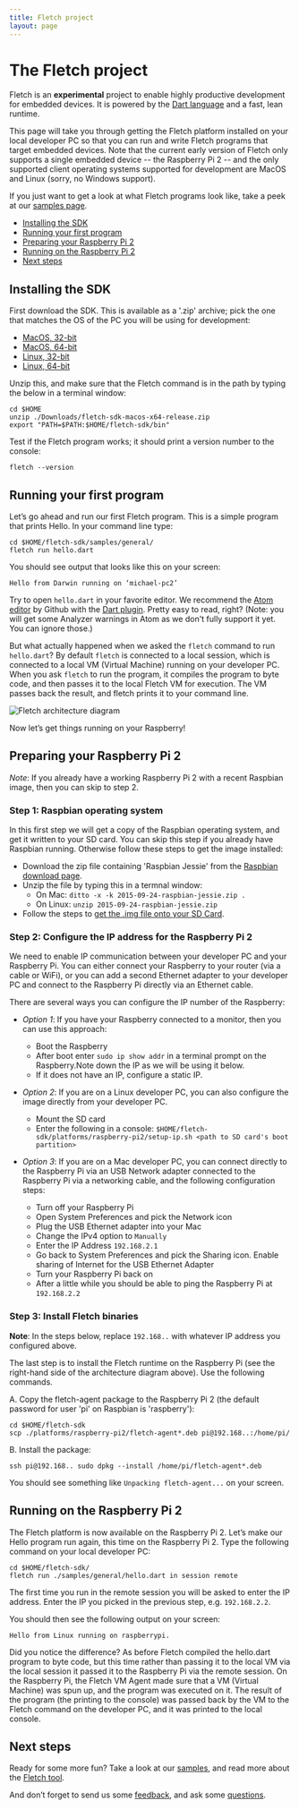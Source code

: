 ```yaml
---
title: Fletch project
layout: page
---
```


# The Fletch project

Fletch is an **experimental** project to enable highly productive development
for embedded devices. It is powered by the [Dart
language](https://www.dartlang.org/docs/dart-up-and-running/ch02.html) and a
fast, lean runtime.

This page will take you through getting the Fletch platform installed on your
local developer PC so that you can run and write Fletch programs that target
embedded devices. Note that the current early version of Fletch only supports a
single embedded device -- the Raspberry Pi 2 -- and the only supported
client operating systems supported for development are MacOS and Linux (sorry,
no Windows support).

If you just want to get a look at what Fletch programs look like, take a peek at
our [samples page](samples.html).

* [Installing the SDK](#installing-the-sdk)
* [Running your first program](#running-your-first-program)
* [Preparing your Raspberry Pi 2](#preparing-your-raspberry-pi-2)
* [Running on the Raspberry Pi 2](#running-on-the-raspberry-pi)
* [Next steps](#next-steps)

## Installing the SDK

First download the SDK. This is available as a '.zip' archive; pick the one that
matches the OS of the PC you will be using for development:

* [MacOS, 32-bit](https://storage.googleapis.com/fletch-archive/channels/dev/release/latest/sdk/fletch-sdk-macos-ia32-release.zip)
* [MacOS, 64-bit](https://storage.googleapis.com/fletch-archive/channels/dev/release/latest/sdk/fletch-sdk-macos-x64-release.zip)
* [Linux, 32-bit](https://storage.googleapis.com/fletch-archive/channels/dev/release/latest/sdk/fletch-sdk-linux-ia32-release.zip)
* [Linux, 64-bit](https://storage.googleapis.com/fletch-archive/channels/dev/release/latest/sdk/fletch-sdk-linux-x64-release.zip)

Unzip this, and make sure that the Fletch command is in the path by typing the
below in a terminal window:

~~~
cd $HOME
unzip ./Downloads/fletch-sdk-macos-x64-release.zip
export "PATH=$PATH:$HOME/fletch-sdk/bin"
~~~

Test if the Fletch program works; it should print a version number to the
console:

~~~
fletch --version
~~~

## Running your first program

Let’s go ahead and run our first Fletch program. This is a simple program that
prints Hello. In your command line type:

~~~
cd $HOME/fletch-sdk/samples/general/
fletch run hello.dart
~~~

You should see output that looks like this on your screen:

~~~
Hello from Darwin running on ‘michael-pc2’
~~~

Try to open `hello.dart` in your favorite editor. We recommend the [Atom
editor](https://atom.io/) by Github with the [Dart
plugin](https://github.com/dart-atom/dartlang/). Pretty easy to read, right?
(Note: you will get some Analyzer warnings in Atom as we don't fully support it
yet. You can ignore those.)

But what actually happened when we asked the ```fletch``` command to run
`hello.dart`? By default ```fletch``` is connected to a local session,
which is connected to a local VM (Virtual Machine) running on your developer PC.
When you ask ```fletch``` to run the program, it compiles the program to byte
code, and then passes it to the local Fletch VM for execution. The VM passes
back the result, and fletch prints it to your command line.

![Fletch architecture diagram](https://storage.googleapis.com/fletch-archive/images/Fletch-architecture.png)

Now let’s get things running on your Raspberry!

## Preparing your Raspberry Pi 2

*Note*: If you already have a working Raspberry Pi 2 with a recent Raspbian
image, then you can skip to step 2.

### Step 1: Raspbian operating system

In this first step we will get a copy of the Raspbian operating system, and get
it written to your SD card. You can skip this step if you already have Raspbian
running. Otherwise follow these steps to get the image installed:

* Download the zip file containing 'Raspbian Jessie' from the [Raspbian download
 page](https://www.raspberrypi.org/downloads/raspbian/).
* Unzip the file by typing this in a termnal window:
  * On Mac: ```ditto -x -k 2015-09-24-raspbian-jessie.zip .```
  * On Linux: ```unzip 2015-09-24-raspbian-jessie.zip```
* Follow the steps to [get the .img file onto your SD
 Card](https://www.raspberrypi.org/documentation/installation/installing-images/README.md).

### Step 2: Configure the IP address for the Raspberry Pi 2

We need to enable IP communication between your developer PC and your Raspberry
Pi. You can either connect your Raspberry to your router (via a cable or WiFi),
or you can add a second Ethernet adapter to your developer PC and connect to the
Raspberry Pi directly via an Ethernet cable.

There are several ways you can configure the IP number of the Raspberry:

* *Option 1*: If you have your Raspberry connected to a monitor, then you can use this approach:
  * Boot the Raspberry
  * After boot enter ```sudo ip show addr``` in a terminal prompt on the Raspberry.Note down the IP as we will be using it below.
  * If it does not have an IP, configure a static IP.

* *Option 2*: If you are on a Linux developer PC, you can also configure the image directly from your developer PC.
  * Mount the SD card
  * Enter the following in a console: ```$HOME/fletch-sdk/platforms/raspberry-pi2/setup-ip.sh <path to SD card's boot partition>```

* *Option 3*: If you are on a Mac developer PC, you can connect directly to the Raspberry Pi via an USB Network adapter connected to the Raspberry Pi via a networking cable, and the following configuration steps:
  * Turn off your Raspberry Pi
  * Open System Preferences and pick the Network icon
  * Plug the USB Ethernet adapter into your Mac
  * Change the IPv4 option to ```Manually```
  * Enter the IP Address ```192.168.2.1```
  * Go back to System Preferences and pick the Sharing icon. Enable sharing of Internet for the USB Ethernet Adapter
  * Turn your Raspberry Pi back on
  * After a little while you should be able to ping the Raspberry Pi at ```192.168.2.2```

### Step 3: Install Fletch binaries

**Note**: In the steps below, replace ```192.168..``` with whatever IP address you configured above.

The last step is to install the Fletch runtime on the Raspberry Pi (see the
right-hand side of the architecture diagram above). Use the following commands.

A. Copy the fletch-agent package to the Raspberry Pi 2 (the default password for
user 'pi' on Raspbian is 'raspberry'):

~~~
cd $HOME/fletch-sdk
scp ./platforms/raspberry-pi2/fletch-agent*.deb pi@192.168..:/home/pi/
~~~

B. Install the package:

~~~
ssh pi@192.168.. sudo dpkg --install /home/pi/fletch-agent*.deb
~~~

You should see something like ```Unpacking fletch-agent...``` on your screen.

## Running on the Raspberry Pi 2

The Fletch platform is now available on the Raspberry Pi 2. Let’s make our Hello
program run again, this time on the Raspberry Pi 2. Type the following command
on your local developer PC:

~~~
cd $HOME/fletch-sdk/
fletch run ./samples/general/hello.dart in session remote
~~~

The first time you run in the remote session you will be asked to enter the IP
address. Enter the IP you picked in the previous step, e.g. ```192.168.2.2```.

You should then see the following output on your screen:

~~~
Hello from Linux running on raspberrypi.
~~~

Did you notice the difference? As before Fletch compiled the hello.dart program
to byte code, but this time rather than passing it to the local VM via the local
session it passed it to the Raspberry Pi via the remote session. On the
Raspberry Pi, the Fletch VM Agent made sure that a VM (Virtual Machine) was spun
up, and the program was executed on it. The result of the program (the printing
to the console) was passed back by the VM to the Fletch command on the developer
PC, and it was printed to the local console.

## Next steps

Ready for some more fun? Take a look at our [samples](samples.html), and read
more about the [Fletch tool](tool.html).

And don’t forget to send us some [feedback](feedback.html), and ask some
[questions](faq.html).
